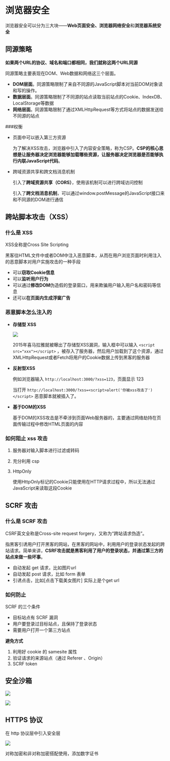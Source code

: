 # 浏览器安全

浏览器安全可以分为三大块——**Web页面安全、浏览器网络安全**和**浏览器系统安全**

## 同源策略

**如果两个URL的协议、域名和端口都相同，我们就称这两个URL同源**

同源策略主要表现在DOM、Web数据和网络这三个层面。

- **DOM层面**。同源策略限制了来自不同源的JavaScript脚本对当前DOM对象读和写的操作。
- **数据层面**。同源策略限制了不同源的站点读取当前站点的Cookie、IndexDB、LocalStorage等数据
- **网络层面**。同源策略限制了通过XMLHttpRequest等方式将站点的数据发送给不同源的站点



###权衡

- 页面中可以嵌入第三方资源

  为了解决XSS攻击，浏览器中引入了内容安全策略，称为CSP。**CSP的核心思想是让服务器决定浏览器能够加载哪些资源，让服务器决定浏览器是否能够执行内联JavaScript代码**。

- 跨域资源共享和跨文档消息机制

  引入了**跨域资源共享（CORS）**，使用该机制可以进行跨域访问控制

  引入了**跨文档消息机制**，可以通过window.postMessage的JavaScript接口来和不同源的DOM进行通信



## 跨站脚本攻击（XSS）

### 什么是 XSS

XSS全称是Cross Site Scripting

黑客往HTML文件中或者DOM中注入恶意脚本，从而在用户浏览页面时利用注入的恶意脚本对用户实施攻击的一种手段

- 可以**窃取Cookie信息**
- 可以**监听用户行为**
- 可以通过**修改DOM**伪造假的登录窗口，用来欺骗用户输入用户名和密码等信息
- 还可以**在页面内生成浮窗广告**

### 恶意脚本怎么注入的

- **存储型 XSS**

  ![](https://file.wangsijie.top/blog/20210622115130.png)

  2015年喜马拉雅就被曝出了存储型XSS漏洞，输入框中可以输入 `<script src="xxx"></script>` ，被存入了服务器，然后用户加载到了这个资源，通过XMLHttpRequest或者Fetch将用户的Cookie数据上传到黑客的服务器

- **反射型XSS**

  例如浏览器输入 `http://localhost:3000/?xss=123`，页面显示 123

  当打开 `http://localhost:3000/?xss=<script>alert('你被xss攻击了')</script>` 恶意脚本就被插入了。

  

- **基于DOM的XSS**

  基于DOM的XSS攻击是不牵涉到页面Web服务器的，主要通过网络劫持在页面传输过程中修改HTML页面的内容



### 如何阻止 xss 攻击

1. 服务器对输入脚本进行过滤或转码

2. 充分利用 csp

3. HttpOnly

   使用HttpOnly标记的Cookie只能使用在HTTP请求过程中，所以无法通过JavaScript来读取这段Cookie



## SCRF 攻击

### 什么是 SCRF 攻击

CSRF英文全称是Cross-site request forgery，又称为“跨站请求伪造”。

指黑客引诱用户打开黑客的网站，在黑客的网站中，利用用户的登录状态发起的跨站请求。简单来讲，**CSRF攻击就是黑客利用了用户的登录状态，并通过第三方的站点来做一些坏事**。



- 自动发起 get 请求，比如图片url
- 自动发起 post 请求，比如 form 表单
- 引诱点击，比如[点击下载美女图片] 实际上是个get url



### 如何防止

SCRF 的三个条件

- 目标站点有 SCRF 漏洞
- 用户要登录过目标站点，且保持了登录状态
- 需要用户打开一个第三方站点



**避免方式**

1. 利用好 cookie 的 samesite 属性
2. 验证请求的来源站点（通过 Referer 、Origin）
3. SCRF token



## 安全沙箱

![](https://file.wangsijie.top/blog/20210622145117.png)

![](https://file.wangsijie.top/blog/20210622145855.png)



## HTTPS 协议

在 http 协议层中引入安全层

![](https://file.wangsijie.top/blog/20210622150323.png)

对称加密和非对称加密搭配使用，添加数字证书



